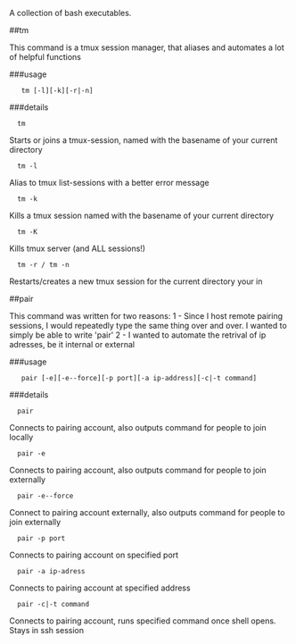 A collection of bash executables.

##tm

This command is a tmux session manager, that aliases and automates a lot of helpful functions

###usage

```
   tm [-l][-k][-r|-n]
```

###details

```
  tm
```
Starts or joins a tmux-session, named with the basename of your current directory

```
  tm -l
```
Alias to tmux list-sessions with a better error message

```
  tm -k
```
Kills a tmux session named with the basename of your current directory

```
  tm -K
```
Kills tmux server (and ALL sessions!)

```
  tm -r / tm -n
```
Restarts/creates a new tmux session for the current directory your in

##pair

This command was written for two reasons:
  1 - Since I host remote pairing sessions, I would repeatedly type the same thing over and over.  I wanted to simply be able to write 'pair'
  2 - I wanted to automate the retrival of ip adresses, be it internal or external

###usage

```
   pair [-e][-e--force][-p port][-a ip-address][-c|-t command]
```

###details

```
  pair
```
Connects to pairing account, also outputs command for people to join locally

```
  pair -e
```
Connects to pairing account, also outputs command for people to join externally

```
  pair -e--force
```
Connect to pairing account externally, also outputs command for people to join externally

```
  pair -p port
```
Connects to pairing account on specified port

```
  pair -a ip-adress
```
Connects to pairing account at specified address

```
  pair -c|-t command
```
Connects to pairing account, runs specified command once shell opens.  Stays in ssh session
